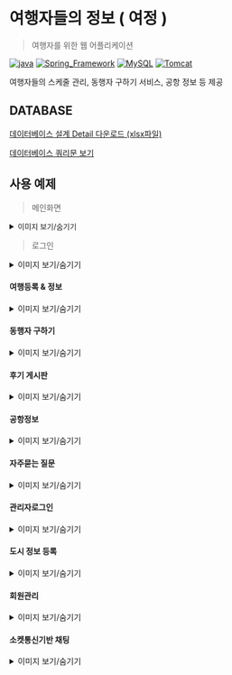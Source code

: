 # 여행자들의 정보 ( 여정 )

> 여행자를 위한 웹 어플리케이션

 [![java](https://img.shields.io/badge/JAVA-1.8-blue)](https://www.oracle.com/technetwork/java/index.html) [![Spring_Framework](https://img.shields.io/badge/Spring_Framework-4.3.11-blue)](https://spring.io/) [![MySQL](https://img.shields.io/badge/MySQL-8.0.15-blue)](https://www.mysql.com/) [![Tomcat](https://img.shields.io/badge/Tomcat-9.0-blue)](http://tomcat.apache.org/)

여행자들의 스케줄 관리, 동행자 구하기 서비스, 공항 정보 등 제공  
  
  
  
  
  
## DATABASE

[데이터베이스 설계 Detail 다운로드 (xlsx파일)](https://github.com/shsewonitw/yeojeong/raw/master/docs/yeojoeng_db.xlsx)

[데이터베이스 쿼리문 보기](https://github.com/shsewonitw/yeojeong/blob/master/docs/yeojeong_sql.sql)  





## 사용 예제

> 메인화면
<details>
 <summary><font size="2px">이미지 보기/숨기기</font></summary>
<div markdown="1">
 
![](./pics/main.gif)

</div>
</details>



> 로그인
<details>
<summary>이미지 보기/숨기기</summary>
<div markdown="1">
 
![](./pics/login.gif)

</div>
</details>


#### 여행등록 & 정보
<details>
<summary>이미지 보기/숨기기</summary>
<div markdown="1">
 
![](./pics/travel.gif)

</div>
</details>


#### 동행자 구하기
<details>
<summary>이미지 보기/숨기기</summary>
<div markdown="1">
 
![](./pics/withme.gif)

</div>
</details>


#### 후기 게시판
<details>
<summary>이미지 보기/숨기기</summary>
<div markdown="1">
 
![](./pics/review.gif)

</div>
</details>


#### 공항정보
<details>
<summary>이미지 보기/숨기기</summary>
<div markdown="1">
 
![](./pics/airport.gif)

</div>
</details>


#### 자주묻는 질문
<details>
<summary>이미지 보기/숨기기</summary>
<div markdown="1">
 
![](./pics/qna.gif)

</div>
</details>


#### 관리자로그인
<details>
<summary>이미지 보기/숨기기</summary>
<div markdown="1">
 
![](./pics/adminLogin.gif)

</div>
</details>


#### 도시 정보 등록
<details>
<summary>이미지 보기/숨기기</summary>
<div markdown="1">
 
![](./pics/cityregist.gif)

</div>
</details>


#### 회원관리
<details>
<summary>이미지 보기/숨기기</summary>
<div markdown="1">
 
![](./pics/user.gif)

</div>
</details>


#### 소켓통신기반 채팅
<details>
<summary>이미지 보기/숨기기</summary>
<div markdown="1">
 
![](./pics/chatting.gif)

</div>
</details>




